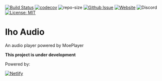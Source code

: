 [![Build Status](https://travis-ci.org/iho4741/iho_audio.svg?branch=master)](https://travis-ci.org/iho4741/iho_audio)
[![codecov](https://codecov.io/gh/iho4741/iho_audio/branch/master/graph/badge.svg)](https://codecov.io/gh/iho4741/iho_audio)
![repo-size](https://github-size-badge.herokuapp.com/iho4741/iho_audio.svg)
[![Github Issue](https://img.shields.io/github/issues-raw/iho4741/iho_audio/tracking.svg)](https://github.com/iho4741/iho_audio/issues)
[![Website](https://img.shields.io/website-up-down-green-red/https/ihosomnam.com.svg?label=website-status)](https://ihosomnam.com)
![Discord](https://img.shields.io/discord/362482591535857664.svg)
[![License: MIT](https://img.shields.io/badge/License-MIT-orange.svg)](https://opensource.org/licenses/MIT)


# Iho Audio

An audio player powered by MoePlayer

**This project is under development**

Powered by:

[![Netlify](https://www.netlify.com/img/press/logos/full-logo-light.svg)](https://netlify.com)
